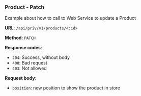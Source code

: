 ### Product - Patch

Example about how to call to Web Service to update a Product

**URL**: `/api/priv/v1/products/<:id>`

**Method**: `PATCH`

**Response codes**: 
* `204`: Success, without body
* `400`: Bad request
* `403`: Not allowed
  
**Request body**: 
* `position`: new position to show the product in store
